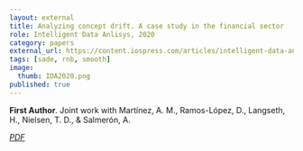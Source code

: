 ```yaml
---
layout: external
title: Analyzing concept drift. A case study in the financial sector
role: Intelligent Data Anlisys, 2020
category: papers
external_url: https://content.iospress.com/articles/intelligent-data-analysis/ida194515
tags: [sade, rnb, smooth]
image:
  thumb: IDA2020.png
published: true
---
```


**First Author**. Joint work with Martínez, A. M., Ramos-López, D., Langseth, H., Nielsen, T. D., & Salmerón, A.


<!--

We present a novel analysis of the expected risk of weighted majority vote in multiclass classification. The analysis takes correlation of predictions by ensemble members into account and provides a bound that is amenable to efficient minimization, which yields improved weighting for the majority vote. We also provide a specialized version of our bound for binary classification, which allows to exploit additional unlabeled data for tighter risk estimation. In experiments, we apply the bound to improve weighting of trees in random forests and show that, in contrast to the commonly used first order bound, minimization of the new bound typically does not lead to degradation of the test error of the ensemble.


Masegosa, A. R., Martínez, A. M., Ramos-López, D., Langseth, H., Nielsen, T. D., & Salmerón, A. (2020). Analyzing concept drift: A case study in the financial sector. Intelligent Data Analysis, 24(3), 665-688.

-->
<a href="https://content.iospress.com/articles/intelligent-data-analysis/ida194515"><i class="fa fa-file-pdf-o" aria-hidden="true"> PDF</i></a> 
